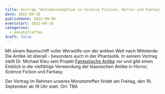 ```yaml
---
title: Vortrag "Antikenrezeption in Science Fiction, Horror und Fantasy"
date: 2022-09-16
publishdate: 2022-09-08
eventstart: 2022-09-16
categories:
  - monatstreffen
draft: false
---
```

Mit einem Raumschiff voller Werwölfe von der antiken Welt nach Mittelerde: Die Antike ist überall - besonders auch in der Phantastik. In seinem Vortrag stellt Dr. Michael Kleu sein Projekt [Fantastische Antike](fantastischeantike.de) vor und gibt einen Einblick in die vielfältige Verwendung der klassischen Antike in Horror, Science Fiction und Fantasy.

Der Vortrag im Rahmen unseres Monatstreffen findet am Freitag, den 16. September ab 19 Uhr statt. Ort: TBA

